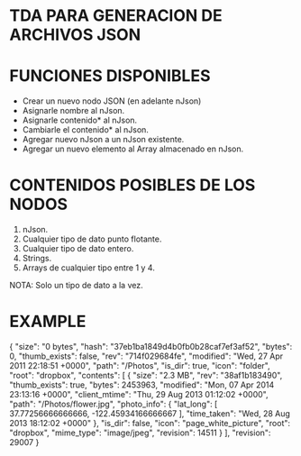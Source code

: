 TDA PARA GENERACION DE ARCHIVOS JSON
==================

# FUNCIONES DISPONIBLES
* Crear un nuevo nodo JSON (en adelante nJson)
* Asignarle nombre al nJson.
* Asignarle contenido* al nJson.
* Cambiarle el contenido* al nJson.
* Agregar nuevo nJson a un nJson existente.
* Agregar un nuevo elemento al Array almacenado en nJson.

# CONTENIDOS POSIBLES DE LOS NODOS
1. nJson.
2. Cualquier tipo de dato punto flotante.
3. Cualquier tipo de dato entero.
4. Strings.
5. Arrays de cualquier tipo entre 1 y 4.

NOTA: Solo un tipo de dato a la vez.

# EXAMPLE

{
  "size": "0 bytes",
  "hash": "37eb1ba1849d4b0fb0b28caf7ef3af52",
  "bytes": 0,
  "thumb_exists": false,
  "rev": "714f029684fe",
  "modified": "Wed, 27 Apr 2011 22:18:51 +0000",
  "path": "/Photos",
  "is_dir": true,
  "icon": "folder",
  "root": "dropbox",
  "contents": [
    {
      "size": "2.3 MB",
      "rev": "38af1b183490",
      "thumb_exists": true,
      "bytes": 2453963,
      "modified": "Mon, 07 Apr 2014 23:13:16 +0000",
      "client_mtime": "Thu, 29 Aug 2013 01:12:02 +0000",
      "path": "/Photos/flower.jpg",
      "photo_info": {
        "lat_long": [
          37.77256666666666,
          -122.45934166666667
        ],
        "time_taken": "Wed, 28 Aug 2013 18:12:02 +0000"
      },
      "is_dir": false,
      "icon": "page_white_picture",
      "root": "dropbox",
      "mime_type": "image/jpeg",
      "revision": 14511
    }
  ],
  "revision": 29007
}
